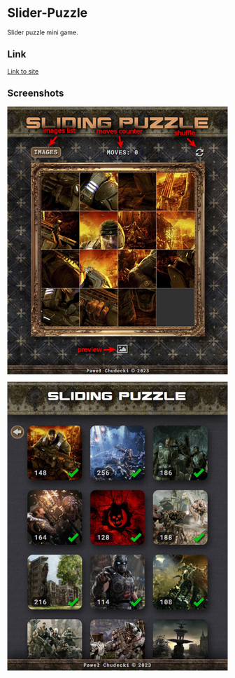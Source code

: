 # Slider-Puzzle
Slider puzzle mini game.

## Link

[Link to site](https://soulrvr29.github.io/Slider-Puzzle/)

## Screenshots

![](main-screen.jpg)

![](images-list.jpg)
